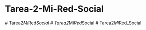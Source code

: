 ﻿# Tarea-2-Mi-Red-Social

#   T a r e a 2 _ M i _ R e d _ S o c i a l  
 #   T a r e a 2 _ M i _ R e d _ S o c i a l  
 #   T a r e a 2 _ M i _ R e d _ S o c i a l  
 